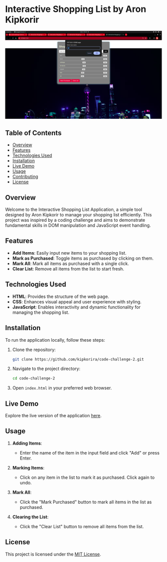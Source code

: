 
# Interactive Shopping List by Aron Kipkorir

![Interactive Shopping List Preview](/Screenshot%20from%202024-07-08%2000-34-58.png)

## Table of Contents

- [Overview](#overview)
- [Features](#features)
- [Technologies Used](#technologies-used)
- [Installation](#installation)
- [Live Demo](#live-demo)
- [Usage](#usage)
- [Contributing](#contributing)
- [License](#license)

## Overview

Welcome to the Interactive Shopping List Application, a simple tool designed by Aron Kipkorir to manage your shopping list efficiently. This project was inspired by a coding challenge and aims to demonstrate fundamental skills in DOM manipulation and JavaScript event handling.

## Features

- **Add Items**: Easily input new items to your shopping list.
- **Mark as Purchased**: Toggle items as purchased by clicking on them.
- **Mark All**: Mark all items as purchased with a single click.
- **Clear List**: Remove all items from the list to start fresh.

## Technologies Used

- **HTML**: Provides the structure of the web page.
- **CSS**: Enhances visual appeal and user experience with styling.
- **JavaScript**: Enables interactivity and dynamic functionality for managing the shopping list.

## Installation

To run the application locally, follow these steps:

1. Clone the repository:
   ```bash
   git clone https://github.com/kipkorira/code-challenge-2.git
   ```
   
2. Navigate to the project directory:
   ```bash
   cd code-challenge-2
   ```

3. Open `index.html` in your preferred web browser.

## Live Demo

Explore the live version of the application [here](https://kipkorira.github.io/code-challenge-2/).

## Usage

1. **Adding Items**:
   - Enter the name of the item in the input field and click "Add" or press Enter.

2. **Marking Items**:
   - Click on any item in the list to mark it as purchased. Click again to undo.

3. **Mark All**:
   - Click the "Mark Purchased" button to mark all items in the list as purchased.

4. **Clearing the List**:
   - Click the "Clear List" button to remove all items from the list.

## License

This project is licensed under the [MIT License](LICENSE).